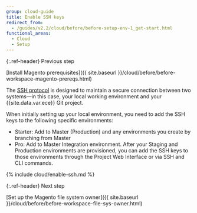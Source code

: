 ```yaml
---
group: cloud-guide
title: Enable SSH keys
redirect_from:
  - /guides/v2.2/cloud/before/before-setup-env-1_get-start.html
functional_areas:
  - Cloud
  - Setup
---
```


{:.ref-header}
Previous step

[Install Magento prerequisites]({{ site.baseurl }}/cloud/before/before-workspace-magento-prereqs.html)

The [SSH protocol](https://en.wikipedia.org/wiki/Secure_Shell) is designed to maintain a secure connection between two systems&mdash;in this case, your local working environment and your {{site.data.var.ece}} Git project.

When initially setting up your local environment, you need to add the SSH keys to the following specific environments:

*  Starter: Add to Master (Production) and any environments you create by branching from Master
*  Pro: Add to Master Integration environment. After your Staging and Production environments are provisioned, you can add the SSH keys to those environments through the Project Web Interface or via SSH and CLI commands.

{% include cloud/enable-ssh.md %}

{:.ref-header}
Next step

[Set up the Magento file system owner]({{ site.baseurl }}/cloud/before/before-workspace-file-sys-owner.html)

